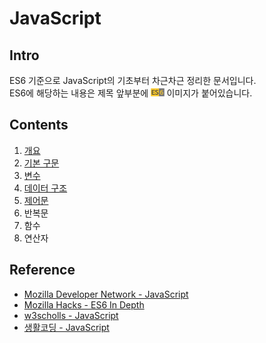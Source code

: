 # JavaScript

## Intro
ES6 기준으로 JavaScript의 기초부터 차근차근 정리한 문서입니다.  
ES6에 해당하는 내용은 제목 앞부분에 <img src="./image/es6.png" height="13" title="ECMAScript6"> 이미지가 붙어있습니다.

## Contents
1. [개요](https://github.com/ryum91/commit/blob/master/JavaScript/contents/01-intro.ko-KR.md)
2. [기본 구문](https://github.com/ryum91/commit/blob/master/JavaScript/contents/02-sentence.ko-KR.md)
3. [변수](https://github.com/ryum91/commit/blob/master/JavaScript/contents/03-variable.ko-KR.md)
4. [데이터 구조](https://github.com/ryum91/commit/blob/master/JavaScript/contents/04-datastructure.ko-KR.md)
5. [제어문](https://github.com/ryum91/commit/blob/master/JavaScript/contents/05-control.ko-KR.md)
6. 반복문
7. 함수
8. 연산자

## Reference
* [Mozilla Developer Network - JavaScript](https://developer.mozilla.org/ko/docs/Web/JavaScript)
* [Mozilla Hacks - ES6 In Depth](https://developer.mozilla.org/ko/docs/Web/JavaScript)
* [w3scholls - JavaScript](http://www.w3schools.com/js/default.asp)
* [생활코딩 - JavaScript](https://opentutorials.org/course/743)